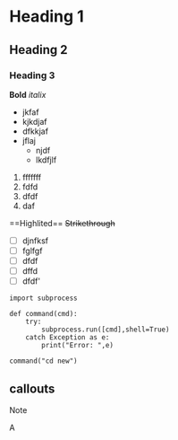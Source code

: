 # Heading 1
## Heading 2
### Heading 3

**Bold**
*italix*

- jkfaf
- kjkdjaf
- dfkkjaf
- jflaj
	- njdf
	- lkdfjlf

1. fffffff
2. fdfd
3. dfdf
4. daf



==Highlited==
~~Strikethrough~~
- [ ] djnfksf 
- [ ] fglfgf
- [ ] dfdf
- [ ] dffd
- [ ] dfdf'

```
import subprocess

def command(cmd):
	try:
		subprocess.run([cmd],shell=True)
	catch Exception as e:
		print("Error: ",e) 

command("cd new")
```
 
## callouts

>[!note] 
>A
 
	